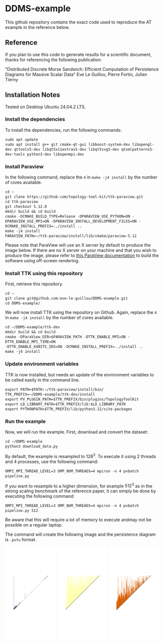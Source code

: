 # DDMS-example

This github repository contains the exact code used to reproduce the AT example in the reference below.

## Reference

If you plan to use this code to generate results for a scientific document, thanks for referencing the following publication:

"Distributed Discrete Morse Sandwich: Efficient Computation of Persistence Diagrams for Massive Scalar Data"
Eve Le Guillou, Pierre Fortin, Julien Tierny

## Installation Notes

Tested on Desktop Ubuntu 24.04.2 LTS.

### Install the dependencies

To install the dependencies, run the following commands:

    sudo apt update
    sudo apt install g++ git cmake-qt-gui libboost-system-dev libopengl-dev qttools5-dev libqt5x11extras5-dev libqt5svg5-dev qtxmlpatterns5-dev-tools python3-dev libopenmpi-dev

### Install Paraview

In the following command, replace the `4` in `make -j4 install` by the number of cores available.

    cd ~
    git clone https://github.com/topology-tool-kit/ttk-paraview.git
    cd ttk-paraview
    git checkout 5.12.0
    mkdir build && cd build
    cmake -DCMAKE_BUILD_TYPE=Release -DPARAVIEW_USE_PYTHON=ON -DPARAVIEW_USE_MPI=ON -DPARAVIEW_INSTALL_DEVELOPMENT_FILES=ON -DCMAKE_INSTALL_PREFIX=../install ..
    make -j4 install
    PARAVIEW_PATH=~/ttk-paraview/install/lib/cmake/paraview-5.12

Please note that ParaView will use an X server by default to produce the image below. If there are no X server on your machine and that you wish to produce the image, please refer to [this ParaView documentation](https://kitware.github.io/paraview-docs/latest/cxx/Offscreen.html) to build the software using off-screen rendering.

 ### Install TTK using this repository

First, retrieve this repository.

    cd ~ 
    git clone git@github.com:eve-le-guillou/DDMS-example.git
    cd DDMS-example/

We will now install TTK using the repository on Github. Again, replace the `4` in `make -j4 install` by the number of cores available.
    
    cd ~/DDMS-example/ttk-dev
    mkdir build && cd build
    cmake -DParaView_DIR=$PARAVIEW_PATH -DTTK_ENABLE_MPI=ON -DTTK_ENABLE_MPI_TIME=ON 
    -DTTK_ENABLE_64BITS_IDS=ON -DCMAKE_INSTALL_PREFIX=../install ..
    make -j4 install

### Update environment variables

TTK is now installed, but needs an update of the environment variables to be called easily in the command line.

    export PATH=$PATH:~/ttk-paraview/install/bin/
    TTK_PREFIX=~/DDMS-example/ttk-dev/install
    export PV_PLUGIN_PATH=$TTK_PREFIX/bin/plugins/TopologyToolKit
    export LD_LIBRARY_PATH=$TTK_PREFIX/lib:$LD_LIBRARY_PATH
    export PYTHONPATH=$TTK_PREFIX/lib/python3.12/site-packages

### Run the example

Now, we will run the example. First, download and convert the dataset:

    cd ~/DDMS-example
    python3 download_data.py    

By default, the example is resampled to $128^3$. To execute it using 2 threads and 4 processes, use the following command:

    OMPI_MPI_THREAD_LEVEL=3 OMP_NUM_THREADS=4 mpirun -n 4 pvbatch pipeline.py

If you want to resample to a higher dimension, for example $512^3$ as in the strong scaling benchmark of the reference paper, it can simply be done by executing the following command:

    OMPI_MPI_THREAD_LEVEL=3 OMP_NUM_THREADS=4 mpirun -n 4 pvbatch pipeline.py 512

Be aware that this will require a lot of memory to execute andmay not be possible on a regular laptop.

The command will create the following image and the persistence diagram is `.pvtu` format.

![output image](ddmsExample.png)
